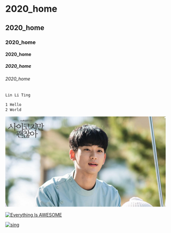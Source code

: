 # 2020_home
## 2020_home
### 2020_home
#### 2020_home
##### 2020_home
###### 2020_home

`Lin Li Ting`

```Linnn
1 Hello
2 World
```

![boy](./boy.jpg "boy")

[![Everything Is AWESOME](https://img.youtube.com/vi/StTqXEQ2l-Y/0.jpg)](https://www.youtube.com/watch?v=StTqXEQ2l-Y "Everything Is AWESOME")


[![sing](https://img.youtube.com/vi/LCK7IoYv6eE/0.jpg)](https://www.youtube.com/watch?v=LCK7IoYv6eE "sing")
